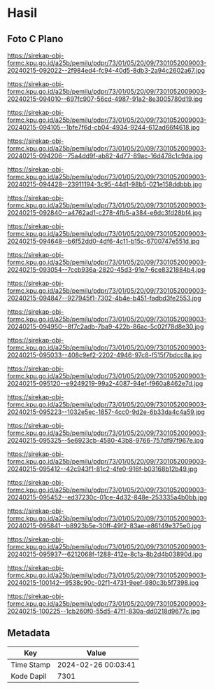 # Hasil

## Foto C Plano

https://sirekap-obj-formc.kpu.go.id/a25b/pemilu/pdpr/73/01/05/20/09/7301052009003-20240215-092022--2f984ed4-fc94-40d5-8db3-2a94c2602a67.jpg

https://sirekap-obj-formc.kpu.go.id/a25b/pemilu/pdpr/73/01/05/20/09/7301052009003-20240215-094010--697fc907-56cd-4987-91a2-8e3005780d19.jpg

https://sirekap-obj-formc.kpu.go.id/a25b/pemilu/pdpr/73/01/05/20/09/7301052009003-20240215-094105--1bfe7f6d-cb04-4934-9244-612ad66f4618.jpg

https://sirekap-obj-formc.kpu.go.id/a25b/pemilu/pdpr/73/01/05/20/09/7301052009003-20240215-094206--75a4dd9f-ab82-4d77-89ac-16d478c1c9da.jpg

https://sirekap-obj-formc.kpu.go.id/a25b/pemilu/pdpr/73/01/05/20/09/7301052009003-20240215-094428--23911194-3c95-44d1-98b5-021e158ddbbb.jpg

https://sirekap-obj-formc.kpu.go.id/a25b/pemilu/pdpr/73/01/05/20/09/7301052009003-20240215-092840--a4762ad1-c278-4fb5-a384-e6dc3fd28bf4.jpg

https://sirekap-obj-formc.kpu.go.id/a25b/pemilu/pdpr/73/01/05/20/09/7301052009003-20240215-094648--b6f52dd0-4df6-4c11-b15c-6700747e551d.jpg

https://sirekap-obj-formc.kpu.go.id/a25b/pemilu/pdpr/73/01/05/20/09/7301052009003-20240215-093054--7ccb936a-2820-45d3-91e7-6ce8321884b4.jpg

https://sirekap-obj-formc.kpu.go.id/a25b/pemilu/pdpr/73/01/05/20/09/7301052009003-20240215-094847--927945f1-7302-4b4e-b451-fadbd3fe2553.jpg

https://sirekap-obj-formc.kpu.go.id/a25b/pemilu/pdpr/73/01/05/20/09/7301052009003-20240215-094950--8f7c2adb-7ba9-422b-86ac-5c02f78d8e30.jpg

https://sirekap-obj-formc.kpu.go.id/a25b/pemilu/pdpr/73/01/05/20/09/7301052009003-20240215-095033--408c9ef2-2202-4946-97c8-f515f7bdcc8a.jpg

https://sirekap-obj-formc.kpu.go.id/a25b/pemilu/pdpr/73/01/05/20/09/7301052009003-20240215-095120--e9249219-99a2-4087-94ef-f960a8462e7d.jpg

https://sirekap-obj-formc.kpu.go.id/a25b/pemilu/pdpr/73/01/05/20/09/7301052009003-20240215-095223--1032e5ec-1857-4cc0-9d2e-6b33da4c4a59.jpg

https://sirekap-obj-formc.kpu.go.id/a25b/pemilu/pdpr/73/01/05/20/09/7301052009003-20240215-095325--5e6923cb-4580-43b8-9766-757df97f967e.jpg

https://sirekap-obj-formc.kpu.go.id/a25b/pemilu/pdpr/73/01/05/20/09/7301052009003-20240215-095412--42c943f1-81c2-4fe0-916f-b03168b12b49.jpg

https://sirekap-obj-formc.kpu.go.id/a25b/pemilu/pdpr/73/01/05/20/09/7301052009003-20240215-095452--ed37230c-01ce-4d32-848e-253335a4b0bb.jpg

https://sirekap-obj-formc.kpu.go.id/a25b/pemilu/pdpr/73/01/05/20/09/7301052009003-20240215-095841--b8923b5e-30ff-49f2-83ae-e86149e375e0.jpg

https://sirekap-obj-formc.kpu.go.id/a25b/pemilu/pdpr/73/01/05/20/09/7301052009003-20240215-095937--6212068f-1288-412e-8c1a-8b2d4b03890d.jpg

https://sirekap-obj-formc.kpu.go.id/a25b/pemilu/pdpr/73/01/05/20/09/7301052009003-20240215-100142--9538c90c-02f1-4731-9eef-980c3b5f7398.jpg

https://sirekap-obj-formc.kpu.go.id/a25b/pemilu/pdpr/73/01/05/20/09/7301052009003-20240215-100225--1cb260f0-55d5-47f1-830a-dd0218d9677c.jpg


## Metadata

| Key        | Value               |
| ---------- | ------------------- |
| Time Stamp | 2024-02-26 00:03:41 |
| Kode Dapil | 7301                |



